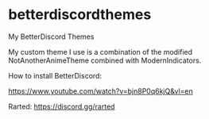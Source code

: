 # betterdiscordthemes

My BetterDiscord Themes

My custom theme I use is a combination of the modified NotAnotherAnimeTheme combined with ModernIndicators.

How to install BetterDiscord:

https://www.youtube.com/watch?v=bjn8P0q6kjQ&vl=en

Rarted: https://discord.gg/rarted
